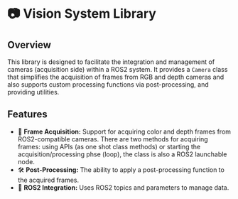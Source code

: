 # 📷 Vision System Library

## Overview

This library is designed to facilitate the integration and management of cameras (acquisition side) within a ROS2 system. It provides a `Camera` class that simplifies the acquisition of frames from RGB and depth cameras and also supports custom processing functions via post-processing, and providing utilities.

## Features

- 🎥 **Frame Acquisition:** Support for acquiring color and depth frames from ROS2-compatible cameras. There are two methods for acquiring frames: using APIs (as one shot class methods) or starting the acquisition/processing phse (loop), the class is also a ROS2 launchable node.
- 🛠️ **Post-Processing:** The ability to apply a post-processing function to the acquired frames.
- 🔧 **ROS2 Integration:** Uses ROS2 topics and parameters to manage data.

